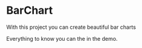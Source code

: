 # BarChart
With this project you can create beautiful bar charts

Everything to know you can the in the demo.
